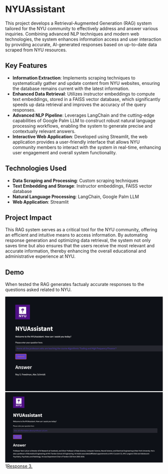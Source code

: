 # NYUAssistant

This project develops a Retrieval-Augmented Generation (RAG) system tailored for the NYU community to effectively address and answer various inquiries. Combining advanced NLP techniques and modern web technologies, the system enhances information access and user interaction by providing accurate, AI-generated responses based on up-to-date data scraped from NYU resources.

## Key Features

- **Information Extraction**: Implements scraping techniques to systematically gather and update content from NYU websites, ensuring the database remains current with the latest information.
- **Enhanced Data Retrieval**: Utilizes instructor embeddings to compute text embeddings, stored in a FAISS vector database, which significantly speeds up data retrieval and improves the accuracy of the query responses.
- **Advanced NLP Pipeline**: Leverages LangChain and the cutting-edge capabilities of Google Palm LLM to construct robust natural language processing workflows, enabling the system to generate precise and contextually relevant answers.
- **Interactive Web Application**: Developed using Streamlit, the web application provides a user-friendly interface that allows NYU community members to interact with the system in real-time, enhancing user engagement and overall system functionality.

## Technologies Used

- **Data Scraping and Processing**: Custom scraping techniques
- **Text Embedding and Storage**: Instructor embeddings, FAISS vector database
- **Natural Language Processing**: LangChain, Google Palm LLM
- **Web Application**: Streamlit

## Project Impact

This RAG system serves as a critical tool for the NYU community, offering an efficient and intuitive means to access information. By automating response generation and optimizing data retrieval, the system not only saves time but also ensures that the users receive the most relevant and accurate information, thereby enhancing the overall educational and administrative experience at NYU.

## Demo

When tested the RAG generates factualy accurate responses to the questions asked related to NYU.

![Response 1.](assets/Figure1.png)
![Response 2.](assets/Figure2.png)
1[Response 3.](assets/Figure3.png)
